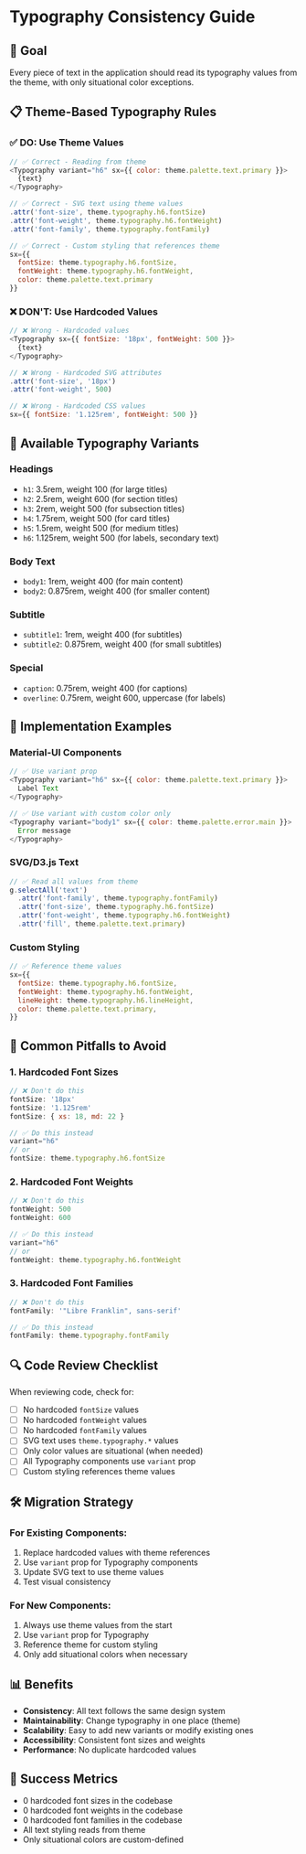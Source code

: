 # Typography Consistency Guide

## 🎯 Goal
Every piece of text in the application should read its typography values from the theme, with only situational color exceptions.

## 📋 Theme-Based Typography Rules

### ✅ DO: Use Theme Values
```javascript
// ✅ Correct - Reading from theme
<Typography variant="h6" sx={{ color: theme.palette.text.primary }}>
  {text}
</Typography>

// ✅ Correct - SVG text using theme values
.attr('font-size', theme.typography.h6.fontSize)
.attr('font-weight', theme.typography.h6.fontWeight)
.attr('font-family', theme.typography.fontFamily)

// ✅ Correct - Custom styling that references theme
sx={{ 
  fontSize: theme.typography.h6.fontSize,
  fontWeight: theme.typography.h6.fontWeight,
  color: theme.palette.text.primary 
}}
```

### ❌ DON'T: Use Hardcoded Values
```javascript
// ❌ Wrong - Hardcoded values
<Typography sx={{ fontSize: '18px', fontWeight: 500 }}>
  {text}
</Typography>

// ❌ Wrong - Hardcoded SVG attributes
.attr('font-size', '18px')
.attr('font-weight', 500)

// ❌ Wrong - Hardcoded CSS values
sx={{ fontSize: '1.125rem', fontWeight: 500 }}
```

## 🎨 Available Typography Variants

### Headings
- `h1`: 3.5rem, weight 100 (for large titles)
- `h2`: 2.5rem, weight 600 (for section titles)
- `h3`: 2rem, weight 500 (for subsection titles)
- `h4`: 1.75rem, weight 500 (for card titles)
- `h5`: 1.5rem, weight 500 (for medium titles)
- `h6`: 1.125rem, weight 500 (for labels, secondary text)

### Body Text
- `body1`: 1rem, weight 400 (for main content)
- `body2`: 0.875rem, weight 400 (for smaller content)

### Subtitle
- `subtitle1`: 1rem, weight 400 (for subtitles)
- `subtitle2`: 0.875rem, weight 400 (for small subtitles)

### Special
- `caption`: 0.75rem, weight 400 (for captions)
- `overline`: 0.75rem, weight 600, uppercase (for labels)

## 🔧 Implementation Examples

### Material-UI Components
```javascript
// ✅ Use variant prop
<Typography variant="h6" sx={{ color: theme.palette.text.primary }}>
  Label Text
</Typography>

// ✅ Use variant with custom color only
<Typography variant="body1" sx={{ color: theme.palette.error.main }}>
  Error message
</Typography>
```

### SVG/D3.js Text
```javascript
// ✅ Read all values from theme
g.selectAll('text')
  .attr('font-family', theme.typography.fontFamily)
  .attr('font-size', theme.typography.h6.fontSize)
  .attr('font-weight', theme.typography.h6.fontWeight)
  .attr('fill', theme.palette.text.primary)
```

### Custom Styling
```javascript
// ✅ Reference theme values
sx={{
  fontSize: theme.typography.h6.fontSize,
  fontWeight: theme.typography.h6.fontWeight,
  lineHeight: theme.typography.h6.lineHeight,
  color: theme.palette.text.primary,
}}
```

## 🚨 Common Pitfalls to Avoid

### 1. Hardcoded Font Sizes
```javascript
// ❌ Don't do this
fontSize: '18px'
fontSize: '1.125rem'
fontSize: { xs: 18, md: 22 }

// ✅ Do this instead
variant="h6"
// or
fontSize: theme.typography.h6.fontSize
```

### 2. Hardcoded Font Weights
```javascript
// ❌ Don't do this
fontWeight: 500
fontWeight: 600

// ✅ Do this instead
variant="h6"
// or
fontWeight: theme.typography.h6.fontWeight
```

### 3. Hardcoded Font Families
```javascript
// ❌ Don't do this
fontFamily: '"Libre Franklin", sans-serif'

// ✅ Do this instead
fontFamily: theme.typography.fontFamily
```

## 🔍 Code Review Checklist

When reviewing code, check for:

- [ ] No hardcoded `fontSize` values
- [ ] No hardcoded `fontWeight` values  
- [ ] No hardcoded `fontFamily` values
- [ ] SVG text uses `theme.typography.*` values
- [ ] Only color values are situational (when needed)
- [ ] All Typography components use `variant` prop
- [ ] Custom styling references theme values

## 🛠️ Migration Strategy

### For Existing Components:
1. Replace hardcoded values with theme references
2. Use `variant` prop for Typography components
3. Update SVG text to use theme values
4. Test visual consistency

### For New Components:
1. Always use theme values from the start
2. Use `variant` prop for Typography
3. Reference theme for custom styling
4. Only add situational colors when necessary

## 📊 Benefits

- **Consistency**: All text follows the same design system
- **Maintainability**: Change typography in one place (theme)
- **Scalability**: Easy to add new variants or modify existing ones
- **Accessibility**: Consistent font sizes and weights
- **Performance**: No duplicate hardcoded values

## 🎯 Success Metrics

- 0 hardcoded font sizes in the codebase
- 0 hardcoded font weights in the codebase
- 0 hardcoded font families in the codebase
- All text styling reads from theme
- Only situational colors are custom-defined 